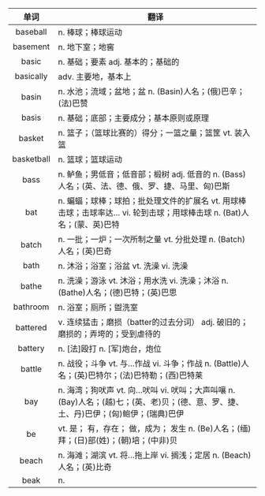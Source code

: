 |单词|翻译  |
|:--:|--| 
|	baseball  		|		n. 棒球；棒球运动	|		
|	basement  		|		n. 地下室；地窖	|		
|	basic  		|		n. 基础；要素 adj. 基本的；基础的	|		
|	basically  		|		adv. 主要地，基本上	|		
|	basin  		|		n. 水池；流域；盆地；盆 n. (Basin)人名；(俄)巴辛；(法)巴赞	|		
|	basis  		|		n. 基础；底部；主要成分；基本原则或原理	|		
|	basket  		|		n. 篮子；（篮球比赛的）得分；一篮之量；篮筐 vt. 装入篮	|		
|	basketball  		|		n. 篮球；篮球运动	|		
|	bass  		|		n. 鲈鱼；男低音；低音部；椴树 adj. 低音的 n. (Bass)人名；(英、法、德、俄、罗、捷、马里、匈)巴斯	|		
|	bat  		|		n. 蝙蝠；球棒；球拍；批处理文件的扩展名 vt. 用球棒击球；击球率达… vi. 轮到击球；用球棒击球 n. (Bat)人名；(蒙、英)巴特	|		
|	batch  		|		n. 一批；一炉；一次所制之量 vt. 分批处理 n. (Batch)人名；(英)巴奇	|		
|	bath  		|		n. 沐浴；浴室；浴盆 vt. 洗澡 vi. 洗澡	|		
|	bathe  		|		n. 洗澡；游泳 vt. 沐浴；用水洗 vi. 洗澡；沐浴 n. (Bathe)人名；(德)巴特；(英)巴思	|		
|	bathroom  		|		n. 浴室；厕所；盥洗室	|		
|	battered  		|		v. 连续猛击；磨损（batter的过去分词） adj. 破旧的；磨损的；弄垮的；受到虐待的	|		
|	battery  		|		n. [法]殴打 n. [军]炮台，炮位	|		
|	battle  		|		n. 战役；斗争 vt. 与…作战 vi. 斗争；作战 n. (Battle)人名；(英)巴特尔；(法)巴特勒；(西)巴特莱	|		
|	bay  		|		n. 海湾；狗吠声 vt. 向…吠叫 vi. 吠叫；大声叫嚷 n. (Bay)人名；(越)七；(英、老)贝；(德、意、罗、捷、土、丹)巴伊；(匈)鲍伊；(瑞典)巴伊	|		
|	be  		|		vt. 是； 有，存在； 做，成为； 发生 n. (Be)人名；(缅)拜；(日)部(姓)；(朝)培；(中非)贝	|		
|	beach  		|		n. 海滩；湖滨 vt. 将…拖上岸 vi. 搁浅；定居 n. (Beach)人名；(英)比奇	|		
|	beak  		|		n. 	|